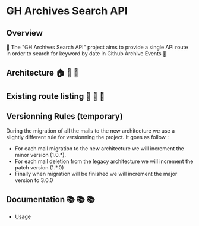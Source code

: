 # GH Archives Search API

## Overview

:dart: The "GH Archives Search API" project aims to provide a single API route in order to search for keyword by date in Github Archive Events :dart:

## Architecture :house: :japanese_castle: :tokyo_tower:


## Existing route listing  :love_letter: :love_letter: :love_letter:


## Versionning Rules (temporary)
During the migration of all the mails to the new architecture we use a slightly different rule for versionning the project. It goes as follow :
- For each mail migration to the new architecture we will increment the minor version (1.0.\*). 
- For each mail deletion from the legacy architecture we will increment the patch version (1.\*.0)
- Finally when migration will be finished we will increment the major version to 3.0.0

## Documentation :books: :books: :books:
- [Usage](docs/cli.md)

